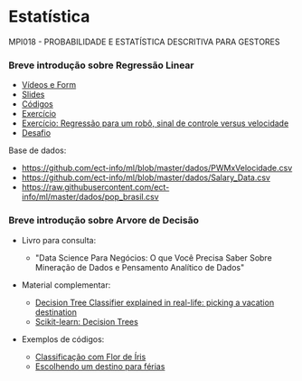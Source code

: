 # Estatística
MPI018 - PROBABILIDADE E ESTATÍSTICA DESCRITIVA PARA GESTORES

### Breve introdução sobre Regressão Linear  

* [Vídeos e Form](https://forms.gle/QWaVAi71GBTnjNYK8) 
* [Slides](https://docs.google.com/presentation/d/1iELBYui_t5S_FNhsOZkqm_a1xvHtOW17QbGeLYWAr-s/edit?usp=sharing) 
* [Códigos](https://colab.research.google.com/drive/1cnvCdgxz0eHWzSSjKrMPD1LLj5VE21rv?usp=sharing) 
* [Exercício](https://colab.research.google.com/drive/1Ije_CQ1uywwhaQU9bnDEiSmS0b9AJq1E?usp=sharing)  
* [Exercício: Regressão para um robô, sinal de controle versus velocidade ](https://colab.research.google.com/drive/1o9CMWrLljF3WnQ2kg91GqXufaJLkPyhA?usp=sharing) 
* [Desafio](https://colab.research.google.com/drive/1cY0xY7G8hh6OLBndI7_M5i48ZBqdSBA7?usp=sharing) 

Base de dados: 
* https://github.com/ect-info/ml/blob/master/dados/PWMxVelocidade.csv
* https://github.com/ect-info/ml/blob/master/dados/Salary_Data.csv
* https://raw.githubusercontent.com/ect-info/ml/master/dados/pop_brasil.csv


### Breve introdução sobre Arvore de Decisão 

* Livro para consulta: 
  * "Data Science Para Negócios: O que Você Precisa Saber Sobre Mineração de Dados e Pensamento Analítico de Dados" 

* Material complementar:
  * [Decision Tree Classifier explained in real-life: picking a vacation destination](https://towardsdatascience.com/decision-tree-classifier-explained-in-real-life-picking-a-vacation-destination-6226b2b60575)
  * [Scikit-learn: Decision Trees](https://scikit-learn.org/stable/modules/tree.html) 

* Exemplos de códigos: 
  * [Classificação com Flor de Íris](https://colab.research.google.com/drive/13P5o4r_xQ2oAAGLEvlVCA9gYoX8gG7vG?usp=sharing) 
  * [Escolhendo um destino para férias](https://colab.research.google.com/drive/1QEWMWQfGQ3WUZRB1x3DgXsHa7eLgrq2r?usp=sharing)
